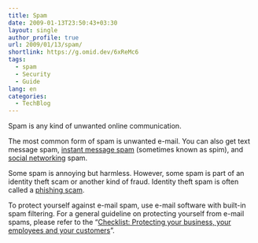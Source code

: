 ```yaml
---
title: Spam
date: 2009-01-13T23:50:43+03:30
layout: single
author_profile: true
url: 2009/01/13/spam/
shortlink: https://g.omid.dev/6xReMc6
tags:
  - spam
  - Security
  - Guide
lang: en
categories: 
  - TechBlog
---
```

Spam is any kind of unwanted online communication.

The most common form of spam is unwanted e-mail. You can also get text message spam, [instant message spam](/knowledge-base/safety-tips/instant-messaging) (sometimes known as spim), and [social networking](/2009/01/13/11-tips-for-social-networking-safety/) spam.

Some spam is annoying but harmless. However, some spam is part of an identity theft scam or another kind of fraud. Identity theft spam is often called a [phishing scam](/2009/01/13/phishing-emails/).

To protect yourself against e-mail spam, use e-mail software with built-in spam filtering. For a general guideline on protecting yourself from e-mail spams, please refer to the “[Checklist: Protecting your business, your employees and your customers](/2009/01/13/spam-checklist/)”.
